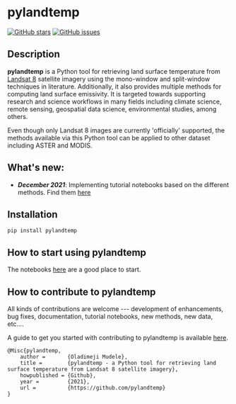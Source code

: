 # pylandtemp
[![GitHub stars](https://img.shields.io/github/stars/pylandtemp/pylandtemp)](https://github.com/pylandtemp/pylandtemp/stargazers)
[![GitHub issues](https://img.shields.io/github/issues/pylandtemp/pylandtemp)](https://github.com/pylandtemp/pylandtemp/issues)


## Description

**pylandtemp** is a Python tool for retrieving land surface temperature from [Landsat 8](https://www.usgs.gov/core-science-systems/nli/landsat/landsat-8?qt-science_support_page_related_con=0#qt-science_support_page_related_con) satellite imagery using the mono-window and split-window techniques in literature.
Additionally, it also provides multiple methods for computing land surface emissivity. It is targeted towards supporting research and science workflows in many fields including climate science, remote sensing, geospatial data science, environmental studies, among others.

Even though only Landsat 8 images are currently 'officially' supported, the methods available via this Python tool can be applied to other dataset including ASTER and MODIS.


## What's new:
- ***December 2021***: Implementing tutorial notebooks based on the different methods. Find them [here](https://github.com/pylandtemp/pylandtemp/tree/master/tutorials)


## Installation

`pip install pylandtemp`



## How to start using pylandtemp
The notebooks [here](https://github.com/pylandtemp/pylandtemp/tree/master/tutorials) are a good place to start.



## How to contribute to pylandtemp

All kinds of contributions are welcome --- development of enhancements, bug fixes, documentation, tutorial notebooks, new methods, new data, etc.... 

A guide to get you started with contributing to pylandtemp is available [here]().

```text
@Misc{pylandtemp,
    author =       {Oladimeji Mudele},
    title =        {pylandtemp - a Python tool for retrieving land surface temperature from Landsat 8 satellite imagery},
    howpublished = {Github},
    year =         {2021},
    url =          {https://github.com/pylandtemp}
}
```


